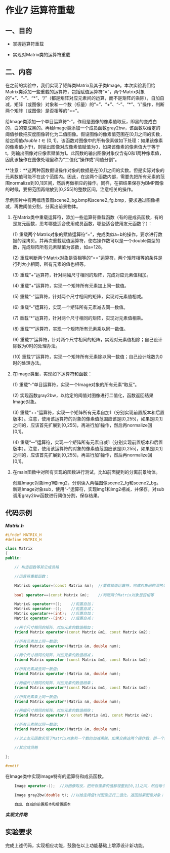 # 作业7 运算符重载

## 一、目的

- 掌握运算符重载

- 实现对Matrix类的运算符重载

## 二、内容

在之前的实验中，我们实现了矩阵类Matrix及其子类Image。本次实验我们给Matrix类添加一些重载的运算符，包括赋值运算符“=”，两个Matrix对象的“+”、“-”、“\*”、“/”（都是矩阵对应元素间的运算，而不是矩阵的乘除），自加自减，矩阵（或图像）对象和一个数（标量）的“=”、“+”、“-”、“\*”、“/”操作，判断两个矩阵（或图像）是否相等的“==”。

给Image类添加一个单目运算符“-”，作用是图像的像素值取反，即黑的变成白的，白的变成黑的。再给Image类添加一个成员函数gray2bw，该函数以给定的阈值参数把灰度图像转化为二值图像。假设图像的像素值范围在[0,1]之间的实数，给定阈值$double\ t\in[0,1]$。该函数对图像中的所有像素做如下处理：如果该像素的像素值小于t，则输出图像对应像素值赋值为0，如果该像素的像素值大于等于t，则输出图像对应像素赋值为1。此函数的输出图像对象仅含有0和1两种像素值，因此该操作在图像处理里称为“二值化”操作或“阈值分割”。

**注意：**这两种函数假设操作对象的数据是在[0,1]之间的实数。但是实际对象的元素数值可能不在这个范围内。因此，在这两个函数内部，需要先把所有元素的范围normalize到[0,1]区间，然后再做相应的操作。同样，在把结果保存为BMP图像的时候，要把范围再缩放到[0,255]的整数区间，注意相关的操作。

示例图片中有两幅场景图scene2_bg.bmp和scene2_fg.bmp，要求通过图像相减，再做阈值分割，分离出前景物体。

1. 在Matrix类中重载运算符，添加一些运算符重载函数（有的是成员函数，有的是友元函数，思考哪些适合使用成员函数，哪些适合使用友元函数？）：

    (1) 重载两个Matrix对象的赋值运算符“=”，完成类似a=b的操作。要求进行数据的深拷贝。并再次重载赋值运算符，使右操作数可以是一个double类型的数，完成矩阵所有元素赋值为该数，如a=128。

    (2) 重载判断两个Matrix对象是否相等的“==”运算符，两个矩阵相等的条件是行列大小相同，所有元素的值也相等。

    (3) 重载“+”运算符，针对两幅尺寸相同的矩阵，完成对应元素值相加。

    (4) 重载“+”运算符，实现一个矩阵所有元素加上同一数值。

    (5) 重载“-”运算符，针对两个尺寸相同的矩阵，实现对元素值相减。

    (6) 重载“-”运算符，实现一个矩阵所有元素减去同一数值。

    (7) 重载“*”运算符，针对两个尺寸相同的矩阵，实现对元素值相乘。

    (8) 重载“*”运算符，实现一个矩阵所有元素乘以同一数值。

    (9) 重载“/”运算符，针对两个尺寸相同的矩阵，实现对元素值相除；自己设计除数为0时的处理办法。

    (10) 重载“/”运算符，实现一个矩阵所有元素除以同一数值；自己设计除数为0时的处理办法。

2. 在Image类里，实现如下运算符和函数：

    (1) 重载“-”单目运算符，实现一个Image对象的所有元素“取反”。

    (2) 实现函数gray2bw，以给定的阈值对图像进行二值化，函数返回结果Image对象。

    (3) 重载“++”运算符，实现一个矩阵所有元素自加1（分别实现前置版本和后置版本）。注意，使用该运算符的对象的像素值范围应该是[0,255]，如果是[0,1]之间的，应该首先扩展到[0,255]，再进行加1操作，然后再normalize回[0,1]。

    (4) 重载“--”运算符，实现一个矩阵所有元素自减1（分别实现前置版本和后置版本）。注意，使用该运算符的对象的像素值范围应该是[0,255]，如果是[0,1]之间的，应该首先扩展到[0,255]，再进行加1操作，然后再normalize回[0,1]。

3. 在main函数中对所有实现的函数进行测试，比如前面提到的分离前景物体。

    创建Image对象img1和img2，分别读入两幅图像scene2_fg和scene2_bg。新建Image对象sub，使用“-”运算符，实现img1和img2相减，并保存。对sub调用gray2bw函数进行阈值分割，保存结果。

## 代码示例

***Matrix.h***

```c++
#ifndef MATRIX_H
#define MATRIX_H 

class Matrix
{
public:

    // 构造函数等其它成员略

    //运算符重载函数；

	Matrix& operator=(const Matrix &m);  //重载赋值运算符，完成对象间的深拷贝；
 
	bool operator==(const Matrix &m);    //判断两个Matrix对象是否相等

    Matrix& operator++();    //前置自加；
    Matrix& operator--();    //前置自减；
    Matrix operator++(int);  //后置自加；
    Matrix operator--(int);  //后置自减；

	//两个尺寸相同的矩阵，对应元素的数值相加；
	friend Matrix operator+(const Matrix &m1, const Matrix &m2);

    //所有元素加上同一数值;
    friend Matrix operator+(Matrix &m, double num);

    //两个尺寸相同的矩阵，对应元素的数值相减；
    friend Matrix operator-(const Matrix &m1, const Matrix &m2);  

    //所有元素减去同一数值;
    friend Matrix operator-(Matrix &m, double num);

    //两幅尺寸相同的矩阵，对应元素的数值相乘；
    friend Matrix operator*(const Matrix &m1, const Matrix &m2);

    //所有元素乘上同一数值;
    friend Matrix operator*(Matrix &m, double num);

    //两幅尺寸相同的矩阵，对应元素的数值相除；
    friend Matrix operator/( const Matrix &m1, const Matrix &m2);

    //所有元素除以同一数值;
    friend Matrix operator/(Matrix &m, double num);

	//以上友元函数实现了Matrix对象和一个数的加减乘除，如果交换这两个操作数，即一个数和一个Matrix对象的加减乘除，应该如何做？请自行写出相关代码。

	//其它成员略

};
 
#endif
```

在Image类中实现Image特有的运算符和成员函数。

```c++
	Image operator-();  //对图像取反，把所有像素的值都规整到[0,1]之间，然后每个像素都被1.0减

	Image gray2bw(double t); //以给定阈值t对图像进行二值化，返回结果图像对象；

	自加、自减的前置版本和后置版本
```

***实现文件略***

## 实验要求

完成上述代码，实现相应功能，鼓励在以上功能基础上增添设计新功能。